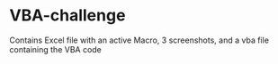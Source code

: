 # VBA-challenge
Contains Excel file with an active Macro, 3 screenshots, and a vba file containing the VBA code
